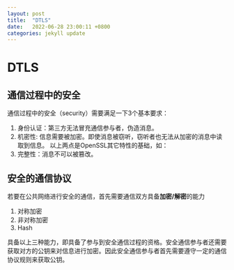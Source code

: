 ```yaml
---
layout: post
title:  "DTLS"
date:   2022-06-28 23:00:11 +0800
categories: jekyll update
---
```


# DTLS

## 通信过程中的安全
通信过程中的安全（security）需要满足一下3个基本要求：
1. 身份认证：第三方无法冒充通信参与者，伪造消息。
2. 机密性: 信息需要被加密。即使消息被窃听，窃听者也无法从加密的消息中读取到信息。
以上两点是OpenSSL其它特性的基础，如：
1. 完整性：消息不可以被篡改。

## 安全的通信协议
若要在公共网络进行安全的通信，首先需要通信双方具备**加密/解密**的能力
1. 对称加密
2. 非对称加密
3. Hash

具备以上三种能力，即具备了参与到安全通信过程的资格。安全通信参与者还需要获取对方的公钥来对信息进行加密。因此安全通信参与者首先需要遵守一定的通信协议规则来获取公钥。
